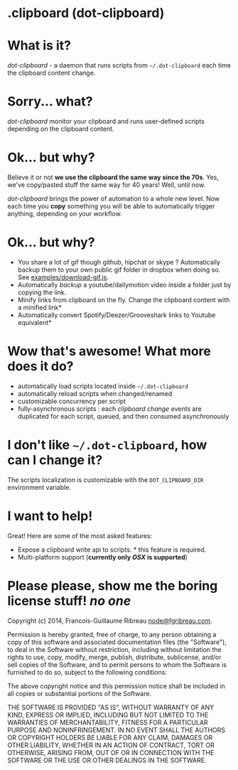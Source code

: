 .clipboard (dot-clipboard)
==========================

# What is it?

*dot-clipboard* - a daemon that runs scripts from `~/.dot-clipboard` each time the clipboard content change.

# Sorry... what?

*dot-clipboard* monitor your clipboard and runs user-defined scripts depending on the clipboard content.

# Ok... but why?

Believe it or not **we use the clipboard the same way since the 70s**. Yes, we've copy/pasted stuff the same way for 40 years! Well, until now. 

*dot-clipboard* brings the power of automation to a whole new level. Now each time you **copy** something you will be able to automatically trigger anything, depending on your workflow.

# Ok... but why?

- You share a lot of gif though github, hipchat or skype ? Automatically backup them to your own public gif folder in dropbox when doing so. See [examples/download-gif.js](/examples/download-gif.js).
- Automatically *backup* a youtube/dailymotion video inside a folder just by copying the link.
- Minify links from clipboard on the fly. Change the clipboard content with a minified link\*
- Automatically convert Spotify/Deezer/Grooveshark links to Youtube equivalent\*

# Wow that's awesome! What more does it do?

- automatically load scripts located inside `~/.dot-clipboard`
- automatically reload scripts when changed/renamed
- customizable concurrency per script
- fully-asynchronous scripts : each *clipboard change* events are duplicated for each script, queued, and then consumed asynchronously

# I don't like `~/.dot-clipboard`, how can I change it?

The scripts localization is customizable with the `DOT_CLIPBOARD_DIR` environment variable.

# I want to help!

Great! Here are some of the most asked features:

- Expose a clipboard write api to scripts. \* this feature is required.
- Multi-platform support (**currently only *OSX* is supported**)

# Please please, show me the boring license stuff! *no one*

Copyright (c) 2014, Francois-Guillaume Ribreau node@fgribreau.com.

Permission is hereby granted, free of charge, to any person obtaining a copy of this software and associated documentation files (the "Software"), to deal in the Software without restriction, including without limitation the rights to use, copy, modify, merge, publish, distribute, sublicense, and/or sell copies of the Software, and to permit persons to whom the Software is furnished to do so, subject to the following conditions:

The above copyright notice and this permission notice shall be included in all copies or substantial portions of the Software.

THE SOFTWARE IS PROVIDED "AS IS", WITHOUT WARRANTY OF ANY KIND, EXPRESS OR IMPLIED, INCLUDING BUT NOT LIMITED TO THE WARRANTIES OF MERCHANTABILITY, FITNESS FOR A PARTICULAR PURPOSE AND NONINFRINGEMENT. IN NO EVENT SHALL THE AUTHORS OR COPYRIGHT HOLDERS BE LIABLE FOR ANY CLAIM, DAMAGES OR OTHER LIABILITY, WHETHER IN AN ACTION OF CONTRACT, TORT OR OTHERWISE, ARISING FROM, OUT OF OR IN CONNECTION WITH THE SOFTWARE OR THE USE OR OTHER DEALINGS IN THE SOFTWARE.

